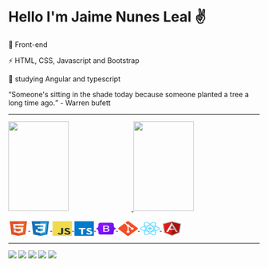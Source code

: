 <h1> Hello I'm Jaime Nunes Leal ✌</h1>
<p>🚀 Front-end</p>
<p>⚡ HTML, CSS, Javascript and Bootstrap</p>
<p>🌱 studying Angular and typescript</p>
<p><q>Someone's sitting in the shade today because someone planted a tree a long time ago.</q> - Warren bufett</p>
<hr>
<div>
  <a href="https://github.com/jaimenunes">
  <img height="180em" width="49%" src="https://github-readme-stats.vercel.app/api?username=jaimenunes&show_icons=true&theme=midnight-purple&include_all_commits=true&count_private=true"/>
  <img height="180em" width="49%" src="https://github-readme-stats.vercel.app/api/top-langs/?username=jaimenunes&layout=compact&langs_count=7&theme=midnight-purple"/>
</div>
<div style="display: inline_block"><br>
  <img align="center" alt="HTML" height="30" width="40" src="https://raw.githubusercontent.com/devicons/devicon/master/icons/html5/html5-original.svg">
  <img align="center" alt="CSS" height="30" width="40" src="https://raw.githubusercontent.com/devicons/devicon/master/icons/css3/css3-original.svg">
  <img align="center" alt="JS" height="30" width="40" src="https://raw.githubusercontent.com/devicons/devicon/master/icons/javascript/javascript-original.svg">
  <img align="center" alt="TS" height="30" width="40" src="https://raw.githubusercontent.com/devicons/devicon/master/icons/typescript/typescript-original.svg">
  <img align="center" alt="bootstrap" height="30" width="40" src="https://raw.githubusercontent.com/devicons/devicon/master/icons/bootstrap/bootstrap-original.svg">
  <img align="center" alt="git" height="30" width="40" src="https://raw.githubusercontent.com/devicons/devicon/master/icons/git/git-original.svg">
  <img align="center" alt="React" height="30" width="40" src="https://raw.githubusercontent.com/devicons/devicon/master/icons/react/react-original.svg">
  <img align="center" alt="React" height="30" width="40" src="https://raw.githubusercontent.com/devicons/devicon/master/icons/angularjs/angularjs-original.svg">
  
</div>
  
 <hr>
 
<div> 
  <a href="https://instagram.com/jaimenunesleal" target="_blank"><img src="https://img.shields.io/badge/-Instagram-%23333?style=for-the-badge&logo=instagram&logoColor=white"      target="_blank"></a>
  <a href = "mailto:jaimenunesleal@gmail.com"><img src="https://img.shields.io/badge/-Gmail-%23333?style=for-the-badge&logo=gmail&logoColor=white" target="_blank"></a>
  <a href="https://www.linkedin.com/in/jaimenunesleal/" target="_blank"><img src="https://img.shields.io/badge/-LinkedIn-%23333?style=for-the-badge&logo=linkedin&logoColor=white"      target="_blank"></a>
  <a href="https://twitter.com/jaimenunesleal" target="_blank"><img src="https://img.shields.io/badge/-Twitter-%23333?style=for-the-badge&logo=twitter&logoColor=white"      target="_blank"></a>
  <a href = "https://codepen.io/JaimeNunes"><img src="https://img.shields.io/badge/-Codepen-%23333?style=for-the-badge&logo=codepen&logoColor=white" target="_blank"></a>
  
</div>
 

